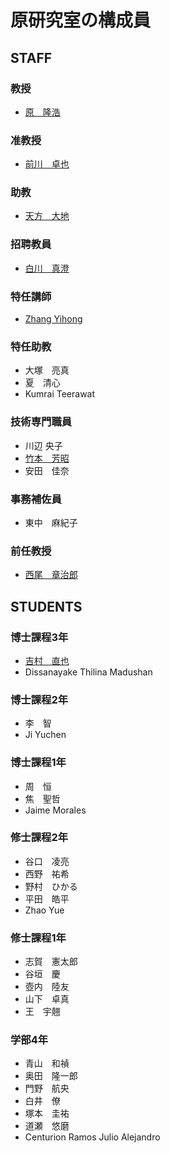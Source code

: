 # 原研究室の構成員
## STAFF
### 教授
- [原　隆浩](http://www-mmde.ist.osaka-u.ac.jp/~hara/index-jp.html)
### 准教授
- [前川　卓也](http://www-mmde.ist.osaka-u.ac.jp/~maekawa/)
### 助教
- [天方　大地](https://amgt-d1.github.io/)
### 招聘教員
- [白川　真澄](http://iwnsew.com/)
### 特任講師
- [Zhang Yihong](https://www.ringspool.com/yihongzhang)
### 特任助教
- 大塚　亮真
- 夏　清心
- Kumrai Teerawat
### 技術専門職員
- 川辺 央子
- [竹本　芳昭](http://www-mmde.ist.osaka-u.ac.jp/~takemoto/index-jp.html)
- 安田　佳奈
### 事務補佐員
- 東中　麻紀子
### 前任教授
- [西尾　章治郎](https://mmde-lab.github.io/member-webpage/nishio/index-jp.html)
## STUDENTS
### 博士課程3年
- [吉村　直也](https://www.linkedin.com/in/naoya-yoshimura-3b783a177/)
- Dissanayake Thilina Madushan
### 博士課程2年
- 李　智
- Ji Yuchen
### 博士課程1年
- 周　恒
- 焦　聖哲
- Jaime Morales
### 修士課程2年
- 谷口　凌亮
- 西野　祐希
- 野村　ひかる
- 平田　皓平
- Zhao Yue
### 修士課程1年
- 志賀　憲太郎
- 谷垣　慶
- 壺内　陸友
- 山下　卓真
- 王　宇翹
### 学部4年
- 青山　和禎
- 奥田　隆一郎
- 門野　航央
- 白井　僚
- 塚本　圭祐
- 道瀬　悠磨
- Centurion Ramos Julio Alejandro

